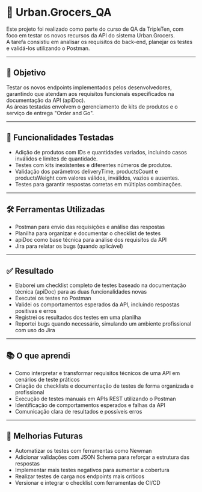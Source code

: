 # 🧪 Urban.Grocers_QA

Este projeto foi realizado como parte do curso de QA da TripleTen, com foco em testar os novos recursos da API do sistema Urban.Grocers.  
A tarefa consistiu em analisar os requisitos do back-end, planejar os testes e validá-los utilizando o Postman.

---

## 🎯 Objetivo

Testar os novos endpoints implementados pelos desenvolvedores, garantindo que atendam aos requisitos funcionais especificados na documentação da API (apiDoc).  
As áreas testadas envolvem o gerenciamento de kits de produtos e o serviço de entrega "Order and Go".

---

## 📌 Funcionalidades Testadas

- Adição de produtos com IDs e quantidades variados, incluindo casos inválidos e limites de quantidade.
- Testes com kits inexistentes e diferentes números de produtos.
- Validação dos parâmetros deliveryTime, productsCount e productsWeight com valores válidos, inválidos, vazios e ausentes.
- Testes para garantir respostas corretas em múltiplas combinações.

---

## 🛠️ Ferramentas Utilizadas

- Postman para envio das requisições e análise das respostas  
- Planilha para organizar e documentar o checklist de testes  
- apiDoc como base técnica para análise dos requisitos da API  
- Jira para relatar os bugs (quando aplicável)

---

## ✅ Resultado

- Elaborei um checklist completo de testes baseado na documentação técnica (apiDoc) para as duas funcionalidades novas  
- Executei os testes no Postman  
- Validei os comportamentos esperados da API, incluindo respostas positivas e erros  
- Registrei os resultados dos testes em uma planilha  
- Reportei bugs quando necessário, simulando um ambiente profissional com uso do Jira

---

## 📚 O que aprendi

- Como interpretar e transformar requisitos técnicos de uma API em cenários de teste práticos  
- Criação de checklists e documentação de testes de forma organizada e profissional  
- Execução de testes manuais em APIs REST utilizando o Postman  
- Identificação de comportamentos esperados e falhas da API  
- Comunicação clara de resultados e possíveis erros

---

## 🚀 Melhorias Futuras

- Automatizar os testes com ferramentas como Newman  
- Adicionar validações com JSON Schema para reforçar a estrutura das respostas  
- Implementar mais testes negativos para aumentar a cobertura  
- Realizar testes de carga nos endpoints mais críticos  
- Versionar e integrar o checklist com ferramentas de CI/CD

